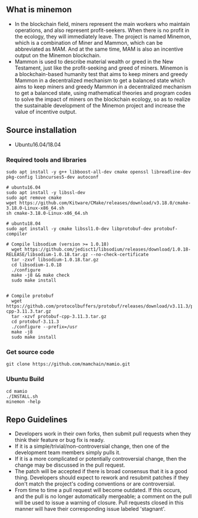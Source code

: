 ## What is minemon

* In the blockchain field, miners represent the main workers who maintain operations, and also represent profit-seekers. When there is no profit in the ecology, they will immediately leave. The project is named Minemon, which is a combination of Miner and Mammon, which can be abbreviated as MAM. And at the same time, MAM is also an incentive output on the Minemon blockchain.
* Mammon is used to describe material wealth or greed in the New Testament, just like the profit-seeking and greed of miners. Minemon is a blockchain-based humanity test that aims to keep miners and greedy Mammon in a decentralized mechanism to get a balanced state which aims to keep miners and greedy Mammon in a decentralized mechanism to get a balanced state, using mathematical theories and program codes to solve the impact of miners on the blockchain ecology, so as to realize the sustainable development of the Minemon project and increase the value of incentive output.

## Source installation

* Ubuntu16.04/18.04

### Required tools and libraries
```
sudo apt install -y g++ libboost-all-dev cmake openssl libreadline-dev pkg-config libncurses5-dev autoconf

# ubuntu16.04
sudo apt install -y libssl-dev
sudo apt remove cmake
wget https://github.com/Kitware/CMake/releases/download/v3.18.0/cmake-3.18.0-Linux-x86_64.sh
sh cmake-3.18.0-Linux-x86_64.sh

# ubuntu18.04
sudo apt install -y cmake libssl1.0-dev libprotobuf-dev protobuf-compiler

# Compile libsodium (version >= 1.0.18)
  wget https://github.com/jedisct1/libsodium/releases/download/1.0.18-RELEASE/libsodium-1.0.18.tar.gz --no-check-certificate
  tar -zxvf libsodium-1.0.18.tar.gz
  cd libsodium-1.0.18
  ./configure
  make -j8 && make check
  sudo make install


# Compile protobuf
  wget https://github.com/protocolbuffers/protobuf/releases/download/v3.11.3/protobuf-cpp-3.11.3.tar.gz
  tar -xzvf protobuf-cpp-3.11.3.tar.gz
  cd protobuf-3.11.3
  ./configure --prefix=/usr
  make -j8
  sudo make install

```

### Get source code
```
git clone https://github.com/mamchain/mamio.git
```

### Ubuntu Build
```shell
cd mamio
./INSTALL.sh
minemon -help
```

## Repo Guidelines

* Developers work in their own forks, then submit pull requests when they think their feature or bug fix is ready.
* If it is a simple/trivial/non-controversial change, then one of the development team members simply pulls it.
* If it is a more complicated or potentially controversial change, then the change may be discussed in the pull request.
* The patch will be accepted if there is broad consensus that it is a good thing. Developers should expect to rework and resubmit patches if they don't match the project's coding conventions or are controversial.
* From time to time a pull request will become outdated. If this occurs, and the pull is no longer automatically mergeable; a comment on the pull will be used to issue a warning of closure.  Pull requests closed in this manner will have their corresponding issue labeled 'stagnant'.
